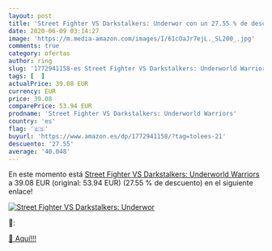 ```yaml
---
layout: post
title: 'Street Fighter VS Darkstalkers: Underwor con un 27.55 % de descuento'
date: 2020-06-09 03:14:27
image: 'https://m.media-amazon.com/images/I/61cOaJr7ejL._SL200_.jpg'
comments: true
category: ofertas
author: ring
slug: '1772941158-es Street Fighter VS Darkstalkers: Underworld Warriors'
tags: [  ]
actualPrice: 39.08 EUR
currency: EUR
price: 39.08
comparePrice: 53.94 EUR
prodname: 'Street Fighter VS Darkstalkers: Underworld Warriors'
country: 'es'
flag: '🇪🇸'
buyurl: 'https://www.amazon.es/dp/1772941158/?tag=tolees-21'
descuento: '27.55'
average: '40.048'
---
```


En este momento está [Street Fighter VS Darkstalkers: Underworld Warriors](https://www.amazon.es/dp/1772941158/?tag=tolees-21) a 39.08 EUR (original: 53.94 EUR) (27.55 %  de descuento) en el siguiente enlace!

[![Street Fighter VS Darkstalkers: Underwor](https://m.media-amazon.com/images/I/61cOaJr7ejL._SL200_.jpg)](https://www.amazon.es/dp/1772941158/?tag=tolees-21)

🔎:


[🛒 Aquí!!!](https://www.amazon.es/dp/1772941158/?tag=tolees-21)
